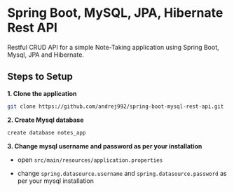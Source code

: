 # Spring Boot, MySQL, JPA, Hibernate Rest API

Restful CRUD API for a simple Note-Taking application using Spring Boot, Mysql, JPA and Hibernate.

## Steps to Setup

**1. Clone the application**

```bash
git clone https://github.com/andrej992/spring-boot-mysql-rest-api.git
```

**2. Create Mysql database**
```bash
create database notes_app
```

**3. Change mysql username and password as per your installation**

+ open `src/main/resources/application.properties`

+ change `spring.datasource.username` and `spring.datasource.password` as per your mysql installation



